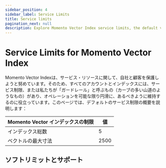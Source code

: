 ```yaml
---
sidebar_position: 4
sidebar_label: Service Limits
title: Service limits
pagination_next: null
description: Explore Momento Vector Index service limits, the default values, and how to get them changed if you need.
---
```


# Service Limits for Momento Vector Index

Momento Vector Indexは、サービス・リソースに関して、自社と顧客を保護しようと努めています。そのため、すべてのアカウントとインデックスには、サービス制限、または私たちが「ガードレール」と呼ぶもの（カーブの多い山道のようなもの）があり、オペレーションを可能な限り円滑に、あるべきように維持するのに役立っています。このページでは、デフォルトのサービス制限の概要を説明します：

| Momento Vector インデックスの制限 | 値    |
| ------------------------ | ---- |
| インデックス総数                 | 5    |
| ベクトルの最大寸法                | 2500 |

## ソフトリミットとサポート

